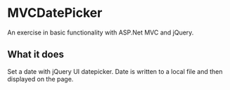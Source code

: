 # MVCDatePicker
An exercise in basic functionality with ASP.Net MVC and jQuery.

## What it does
Set a date with jQuery UI datepicker. Date is written to a local file and then displayed on the page.
